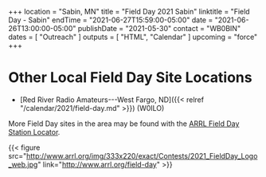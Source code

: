 +++
location = "Sabin, MN"
title = "Field Day 2021 Sabin"
linktitle = "Field Day - Sabin"
endTime = "2021-06-27T15:59:00-05:00"
date = "2021-06-26T13:00:00-05:00"
publishDate = "2021-05-30"
contact = "WB0BIN"
dates = [ "Outreach" ]
outputs = [ "HTML", "Calendar" ]
upcoming = "force"
+++
<!--
## Field Day Site Location

The [Sabin, MN Field Day 2019 site](https://goo.gl/maps/3LZgFLksDvk) will be located in the field adjacent to Trinity Lutheran Church, Sabin, MN.

<a data-flickr-embed="true"  href="https://www.flickr.com/photos/147076354@N03/35284000302/in/dateposted-public/" title="Sabin, MN 2019 Field Day Site"><img src="https://c1.staticflickr.com/5/4239/35284000302_f9635a5ac1.jpg" width="474" height="474" alt="Sabin, MN 2017 Field Day Site"></a><script async src="//embedr.flickr.com/assets/client-code.js" charset="utf-8"></script>

[View the Sabin, MN Field Day 2019 site on Google Maps](https://goo.gl/maps/3LZgFLksDvk)
-->

# Other Local Field Day Site Locations

* [Red River Radio Amateurs---West Fargo, ND]({{< relref "/calendar/2021/field-day.md" >}}) (W0ILO)

More Field Day sites in the area may be found with the 
[ARRL Field Day Station Locator](http://www.arrl.org/field-day-locator).

{{< figure src="http://www.arrl.org/img/333x220/exact/Contests/2021_FieldDay_Logo_web.jpg" link="http://www.arrl.org/field-day" >}}
